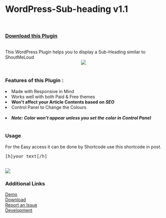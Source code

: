 # WordPress-Sub-heading v1.1
<br>
<a href="https://github.com/the-mcnaveen/WordPress-Sub-heading#additional-links"><h3>Download this Plugin</h3></a>
<br>
This WordPress Plugin helps you to display a Sub-Heading similar to ShoutMeLoud
<br>
<center><img src="https://github.com/the-mcnaveen/WordPress-Sub-heading/blob/master/Screenshot%20from%202016-09-17%2023:36:06.png?raw=true"></center>
<br>
<h3>Features of this Plugin :</h3>
<li> Made with Responsive in Mind</li>
<li> Works well with both Paid & Free themes</li>
<li><b>Won't affect your Article Contents based on <i>SEO</i></b></li>
<li> Control Panel to Change the Colours</li>
<br>
<li><b><i>Note: Color won't appear unless you set the color in Control Panel</i></b></li>
<br>
<h3>Usage</h3>
For the Easy access it can be done by Shortcode
use this shortcode in post.
<br>
<pre>[h]your text[/h]</pre>
<br>
<img src="https://github.com/the-mcnaveen/WordPress-Sub-heading/blob/master/32.png?raw=true">
<br>
<h3>Additional Links</h3>
<a href="http://bit.ly/2cuO8Bn">Demo</a>
<br>
<a href="http://bit.ly/2dsfyHZ">Download</a>
<br>
<a href="http://bit.ly/2cFydkX">Report an Issue</a>
<br>
<a href="http://bit.ly/2cgUWWW">Development</a>
